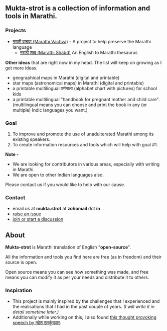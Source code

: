## Mukta-strot is a collection of information and tools in Marathi.

### Projects

- [मराठी वाचवा (Marathi Vachva)](https://mukta-strot.github.io/marathi-vachva/)  - A
  project to help preserve the Marathi language
  - [मराठी शब्द (Marathi Shabd)](https://mukta-strot.github.io/marathi-shabd/) An
    English to Marathi thesaurus

**Other ideas** that are right now in my head. The list will keep on growing as I get more ideas.

- geographical maps in Marathi (digital and printable)
- star maps (astronomical maps) in Marathi (digital and printable)
- a printable multilingual वर्णमाला (alphabet chart with pictures) for school kids
- a printable multilingual "handbook for pregnant mother and child care". (multilingual
  means you can choose and print the book in any (or multiple) Indic languages you want.)

### Goal

1. To improve and promote the use of unadulterated Marathi among its existing speakers.
2. To create information resources and tools which will help with goal \#1.


**Note -**
- We are looking for contributors in various areas, especially with writing in Marathi.
- We are open to other Indian languages also.

Please contact us if you would like to help with our cause.

### Contact

- email us at **mukta.strot** at **zohomail** dot **in**
- [raise an issue](https://github.com/mukta-strot/mukta-strot.github.io/issues)
- [join or start a discussion](https://github.com/mukta-strot/mukta-strot.github.io/discussions)


## About

**Mukta-strot** is Marathi translation of English "**open-source**". 

All the information and tools you find here are free (as in freedom) and their source is open.

Open source means you can see how something was made, and free means you can modify it as per your needs and distribute it to others.

### Inspiration

- This project is mainly inspired by the challenges that I experienced and the 
realisations that I had in the past couple of years. *(I will write it in detail
sometime later.)*
- Additionally while working on this, I also found [this thought provoking speech
  by महेश एलकुंचवार](https://youtu.be/Jg7UUU8R_Dc).
